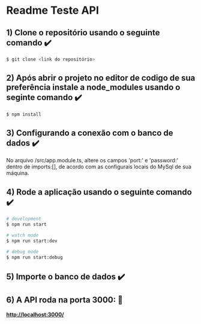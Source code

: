# Readme Teste API

## 1) Clone o repositório usando o seguinte comando  :heavy_check_mark:

```bash
$ git clone <link do repositório>
```

## 2) Após abrir o projeto no editor de codigo de sua preferência instale a node_modules usando o seginte comando :heavy_check_mark:

```bash
$ npm install
```

## 3) Configurando a conexão com o banco de dados :heavy_check_mark:
No arquivo /src/app.module.ts, altere os campos 'port:' e 'password:' dentro de imports:[], de acordo com as configurais locais do MySql de sua máquina.

## 4) Rode a aplicação usando o seguinte comando :heavy_check_mark:

```bash
# development
$ npm run start

# watch mode
$ npm run start:dev

# debug mode
$ npm run start:debug
```

## 5) Importe o banco de dados :heavy_check_mark:


## 6) A API roda na porta 3000: :rocket:

[**http://localhost:3000/**](http://localhost:3000/)